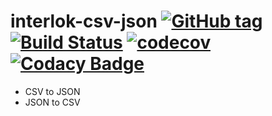 # interlok-csv-json [![GitHub tag](https://img.shields.io/github/tag/adaptris/interlok-csv-json.svg)](https://github.com/adaptris/interlok-csv-json/tags) [![Build Status](https://travis-ci.org/adaptris/interlok-csv-json.svg?branch=develop)](https://travis-ci.org/adaptris/interlok-csv-json)  [![codecov](https://codecov.io/gh/adaptris/interlok-csv-json/branch/develop/graph/badge.svg)](https://codecov.io/gh/adaptris/interlok-csv-json) [![Codacy Badge](https://api.codacy.com/project/badge/Grade/e5865d5006f24741a1cb1399334cb3d4)](https://www.codacy.com/app/adaptris/interlok-csv-json?utm_source=github.com&amp;utm_medium=referral&amp;utm_content=adaptris/interlok-csv-json&amp;utm_campaign=Badge_Grade)


* CSV to JSON
* JSON to CSV

